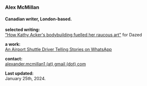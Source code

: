 ### Alex McMillan
#### Canadian writer, London-based. <br/>

**selected writing:** <br/>
["How Kathy Acker's bodybuilding fuelled her raucous art"](https://www.dazeddigital.com/beauty/article/60601/1/kathy-acker-bodybuilding-fuelled-her-raucous-art-eileen-myles-poet-writer 'Dazed Article') for Dazed <br/>

**a work:** <br/>
[An Airport Shuttle Driver Telling Stories on WhatsApp]() <br/>

**contact:** <br/>
[alexander.mcmillan1 (at) gmail (dot) com](alexander.mcmillan1@gmail.com) <br/>

**Last updated:** <br/>
January 25th, 2024.
